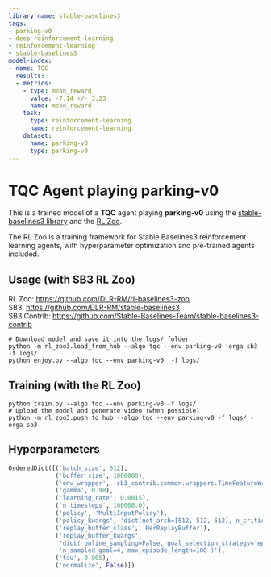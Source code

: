 ```yaml
---
library_name: stable-baselines3
tags:
- parking-v0
- deep-reinforcement-learning
- reinforcement-learning
- stable-baselines3
model-index:
- name: TQC
  results:
  - metrics:
    - type: mean_reward
      value: -7.14 +/- 3.23
      name: mean_reward
    task:
      type: reinforcement-learning
      name: reinforcement-learning
    dataset:
      name: parking-v0
      type: parking-v0
---
```


# **TQC** Agent playing **parking-v0**
This is a trained model of a **TQC** agent playing **parking-v0**
using the [stable-baselines3 library](https://github.com/DLR-RM/stable-baselines3)
and the [RL Zoo](https://github.com/DLR-RM/rl-baselines3-zoo).

The RL Zoo is a training framework for Stable Baselines3
reinforcement learning agents,
with hyperparameter optimization and pre-trained agents included.

## Usage (with SB3 RL Zoo)

RL Zoo: https://github.com/DLR-RM/rl-baselines3-zoo<br/>
SB3: https://github.com/DLR-RM/stable-baselines3<br/>
SB3 Contrib: https://github.com/Stable-Baselines-Team/stable-baselines3-contrib

```
# Download model and save it into the logs/ folder
python -m rl_zoo3.load_from_hub --algo tqc --env parking-v0 -orga sb3 -f logs/
python enjoy.py --algo tqc --env parking-v0  -f logs/
```

## Training (with the RL Zoo)
```
python train.py --algo tqc --env parking-v0 -f logs/
# Upload the model and generate video (when possible)
python -m rl_zoo3.push_to_hub --algo tqc --env parking-v0 -f logs/ -orga sb3
```

## Hyperparameters
```python
OrderedDict([('batch_size', 512),
             ('buffer_size', 1000000),
             ('env_wrapper', 'sb3_contrib.common.wrappers.TimeFeatureWrapper'),
             ('gamma', 0.98),
             ('learning_rate', 0.0015),
             ('n_timesteps', 100000.0),
             ('policy', 'MultiInputPolicy'),
             ('policy_kwargs', 'dict(net_arch=[512, 512, 512], n_critics=2)'),
             ('replay_buffer_class', 'HerReplayBuffer'),
             ('replay_buffer_kwargs',
              "dict( online_sampling=False, goal_selection_strategy='episode', "
              'n_sampled_goal=4, max_episode_length=100 )'),
             ('tau', 0.005),
             ('normalize', False)])
```
